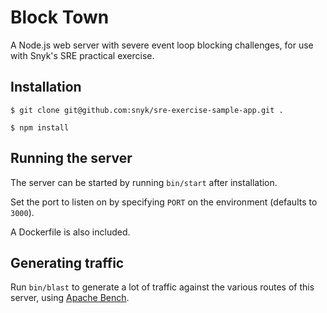 # Block Town

A Node.js web server with severe event loop blocking challenges, for use with Snyk's SRE practical exercise.

## Installation

```
$ git clone git@github.com:snyk/sre-exercise-sample-app.git .

$ npm install
```

## Running the server

The server can be started by running `bin/start` after installation.

Set the port to listen on by specifying `PORT` on the environment (defaults to `3000`).

A Dockerfile is also included.

## Generating traffic

Run `bin/blast` to generate a lot of traffic against the various routes of this server, using [Apache Bench](https://httpd.apache.org/docs/2.4/programs/ab.html).
